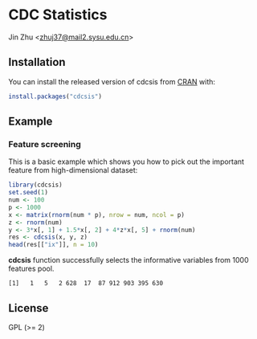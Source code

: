 CDC Statistics
===========
Jin Zhu <<zhuj37@mail2.sysu.edu.cn>>

## Installation

You can install the released version of cdcsis from [CRAN](https://CRAN.R-project.org) with:

``` r
install.packages("cdcsis")
```

## Example

### Feature screening

This is a basic example which shows you how to pick out the important feature from high-dimensional dataset:

``` r
library(cdcsis)
set.seed(1)
num <- 100
p <- 1000
x <- matrix(rnorm(num * p), nrow = num, ncol = p)
z <- rnorm(num)
y <- 3*x[, 1] + 1.5*x[, 2] + 4*z*x[, 5] + rnorm(num)
res <- cdcsis(x, y, z)
head(res[["ix"]], n = 10)
```

**cdcsis** function successfully selects the informative variables from 1000 features pool.

```
[1]   1   5   2 628  17  87 912 903 395 630
```

License
----------
GPL (>= 2)